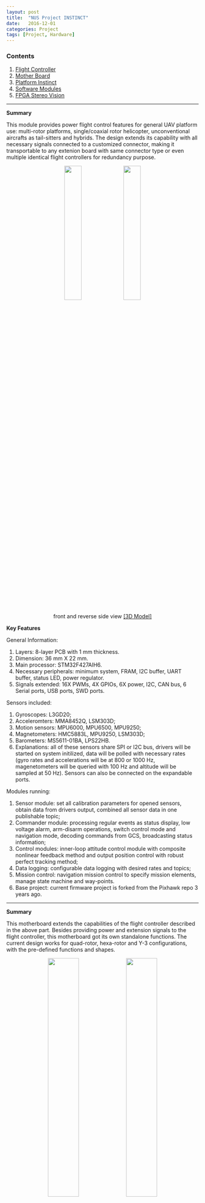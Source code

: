 ```yaml
---
layout: post
title:  "NUS Project INSTINCT"
date:   2016-12-01
categories: Project
tags: [Project, Hardware]
---
```


### Contents

1. [Flight Controller](#flightController)
2. [Mother Board](#motherboard)
3. [Platform Instinct](#platformInstinct)
4. [Software Modules](#software)
5. [FPGA Stereo Vision](#fpga)

___

<a name = "flightController"></a>

**Summary**

This module provides power flight control features for general UAV platform use: multi-rotor platforms, single/coaxial rotor helicopter, unconventional aircrafts as tail-sitters and hybrids. The design extends its capability with all necessary signals connected to a customized connector, making it transportable to any extenion board with same connector type or even multiple identical flight controllers for redundancy purpose.

<center>
<img src="/public/figures/project/instinct_fc_1.JPG" style="width:30%">
<img src="/public/figures/project/instinct_fc_2.JPG" style="width:30%">
</center>
<center>front and reverse side view <a href="https://grabcad.com/library/adaptive-flight-controller-1">[3D Model]</a></center>

**Key Features**

General Information:

1. Layers: 8-layer PCB with 1 mm thickness. 
2. Dimension: 36 mm X 22 mm.
3. Main processor: STM32F427AIH6.
4. Necessary peripherals: minimum system, FRAM, I2C buffer, UART buffer, status LED, power regulator.
5. Signals extended: 16X PWMs, 4X GPIOs, 6X power, I2C, CAN bus, 6 Serial ports, USB ports, SWD ports.

Sensors included:

1. Gyroscopes: L3GD20;
2. Acceleromters: MMA8452Q, LSM303D;
3. Motion sensors: MPU6000, MPU6500, MPU9250;
4. Magnetometers: HMC5883L, MPU9250, LSM303D;
5. Barometers: MS5611-01BA, LPS22HB.
6. Explanations: all of these sensors share SPI or I2C bus, drivers will be started on system initilized, data will be polled with necessary rates (gyro rates and accelerations will be at 800 or 1000 Hz, magenetometers will be queried with 100 Hz and altitude will be sampled at 50 Hz). Sensors can also be connected on the expandable ports.

Modules running:

1. Sensor module: set all calibration parameters for opened sensors, obtain data from drivers output, combined all sensor data in one publishable topic;
2. Commander module: processing regular events as status display, low voltage alarm, arm-disarm operations, switch control mode and navigation mode, decoding commands from GCS, broadcasting status information;
3. Control modules: inner-loop attitude control module with composite nonlinear feedback method and output position control with robust perfect tracking method;
4. Data logging: configurable data logging with desired rates and topics;
5. Mission control: navigation mission control to specify mission elements, manage state machine and way-points. 
6. Base project: current firmware project is forked from the Pixhawk repo 3 years ago.

___

<a name = "motherboard"></a>

**Summary**

This motherboard extends the capabilities of the flight controller described in the above part. Besides providing power and extension signals to the flight controller, this motherboard got its own standalone functions. The current design works for quad-rotor, hexa-rotor and Y-3 configurations, with the pre-defined functions and shapes. 

<center>
<img src="/public/figures/project/instinct_mth_1.JPG" style="width:40%">
<img src="/public/figures/project/instinct_mth_2.JPG" style="width:40%">
</center>
<center>front and reverse side view <a href="https://grabcad.com/library/motherboard-for-project-instinct-1">[3D Model]</a></center>

General Information:

1. Layers: 6-layer PCB with 1 mm thickness. 
2. Dimension: 95 mm X 95 mm.
3. Power rails: input 2-cell to 4-cell battery, output 12V/1A, dual 5V/4.5A and 3.3V/1A power.

Functions extended:

1. GPS: integrated u-blox GPS m8 series receiver and antenna, with backup power supply.
2. Serial to Wi-Fi device: ESP8266 based tiny serial to Wi-Fi module for data downloading and command uploading. 
3. S-bus receiver: compatible with Futaba S-bus receiver module. 
4. ESCs: 6X 3-phase brushless DC motor ESCs, which supports PWM command mode and I2C command mode. The ESC is also able to report its status including voltage, current, temperature, and rpm. 
5. Other necessary parts: level shifter, protocol shifters, voltage and current sensing, board to wire connectors, etc.

Modules running:

1. Mavlink: communication module running on a specified UART prots and transmitted to GCS via serial to Wi-Fi device;
2. Servo output: PWMs/I2C bus connected to ESCs to transmit commands from controller for servo output;
3. PPM/S-bus: receiver input from RC transmitters, a UART device is allocated to S-bus input to decode the data, while PPM is a general timer function; 
4. Further peripherals: I2C bus will attached more devices (external magnetometers, range sensors, other MCUs), UART will be connected to upper-level CPU as Intel processor for more high level algorithm.

___

<a name = "platformInstinct"></a>

**Summary**

Below figures shows the overall assembly effect of the platform INSTINCT. With the flight controller and mother board, the hexa-copter is able to perform GPS guided navigation. Design has been verified with real flight test data besides the lab. 

<center>
<img src="/public/figures/project/instinct_1.JPG" style="width:40%">
<img src="/public/figures/project/instinct_2.JPG" style="width:40%">
</center>
<center>front and top view <a href="https://grabcad.com/library/motherboard-for-project-instinct-1">[3D Model]</a></center>

<center><iframe width="560" height="315" src="https://www.youtube.com/embed/bFXiUpcPxbg" frameborder="0" allowfullscreen></iframe></center>
<center>Explosion view of assembly process</center>

<center><iframe width="560" height="315" src="https://www.youtube.com/embed/uURoJApO9Ro" frameborder="0" allowfullscreen></iframe></center>
<center>Manual flight test</center>


Parameter table:

1. Measured: several parameters are measured, as mass, dimension and beam length;
2. Estimated: moment of inertia can be calculated with a simple experimental setup, i.e. 3-wire setup. Alternatively, they can be obtained with an estimated value from SolidWorks, given that density and mass of all components are correctly defined. 
3. Calculated: motor & propeller parameters are calculated with experiments, i.e. a tachometer and a pwm recorder to calculate motor steady state parameters, a load cell and a tachometer to calculate propeller thrust and torque parameters.

Controller stuff:

1. Modeling: nonlinearity involved by the kinematic part is handled once the current attitude and reference attitude is known, by the thrust-vector orientation method. Output of this part will be the pure 6-DOF dynamics, which can be handled with a standard method, feedback linearation with the estimated gyro rates.
2. Control: inner-loop attitude is controlled with a 200 Hz controller, which is realized with composite nonlinear feedback method. This method is suitable for fast dynamic plant for its high gain at large error and low gain at small error, that is to say, fast convergence rate at initial state and small overshoot when output is approaching reference. For outer loop, the robust perfect tracking method is used with an augmented plant definition. 

___

<a name = "software"></a>

**Summary**

Software is the core of the whole project, as the brain to a human. According to the platform, an Intel Up-board is the main CPU for higher level intelligence. The output of sensors laser scanner and front-facing RGBD-camera Intel Realsense, are all directed into Intel Up-board for further processing. Below video is the handheld platform with a Realsense camera. ORB-SLAM is running onboard on ROS kinetic version. For laser scanner, Google SLAM or hector SLAM is used for this project. The future work will be fusion of multiple software node pose estimation results, along with the inertia measurements.

<center><iframe width="560" height="315" src="https://www.youtube.com/embed/srzCYUnKaMo" frameborder="0" allowfullscreen></iframe></center>
<center>Hand held platform SLAM result with <a href="http://webdiis.unizar.es/~raulmur/orbslam/">[ORB-SLAM]</a></center>

Modules list:

1. Flight controller firmware are processed on the MCU STM32F427, which necessary topics published to serial port and further to USB port of the upper level CPU.
2. In the upper level CPU Up-board, the whole system is running on ROS in Ubuntu system. ROS nodes are inter-connected to share information.
3. Application layer handles the user defined missions and state change conditions. The API layer defines necessary and basic functions such as takeoff and landing, fly to waypoint or fly a certain distance. SLAM and path planning layer includes the SLAM and planning nodes subscribing raw sensor information (laser scans and raw images) and publishing reference position points. Obstacle avoidance is also handled in this node where a local/global map is maintained for planning and loop closure purpose.
4. MAVROS is the interface between ROS and MAV platform using protocol Mavlink. 

<center>
<img src="/public/figures/project/uavsystem_1.jpg" style="width:70%">
</center>
 
<a name = "fpga"></a>

**Summary**

Field programmable gate array extends the ability of image processing by parallel processing and line synchronization. We use Xlinix Zync7020 supporting for dual-cemera drivers with high resolution and image pre-processing. Depth map estimation based on epi-polar geometry and ORB feature extraction are developed on this module. Further development of communication between FPGA module and Intel Upboard is still under progress. This module will replace the Intel Realsense as the forward facing vision system. The large view angle and high frame rate will enable fast processing, i.e. fast flight capability in dynamic environment.